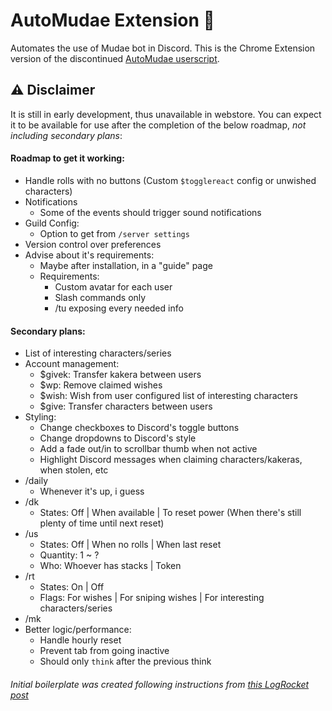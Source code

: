 # AutoMudae Extension 👾
Automates the use of Mudae bot in Discord. This is the Chrome Extension version of the discontinued [AutoMudae userscript](https://github.com/Nxve/AutoMudae).

## ⚠ Disclaimer
It is still in early development, thus unavailable in webstore.
You can expect it to be available for use after the completion of the below roadmap, _not including secondary plans_:

#### Roadmap to get it working:
- Handle rolls with no buttons (Custom `$togglereact` config or unwished characters)
- Notifications
    - Some of the events should trigger sound notifications
- Guild Config:
    - Option to get from `/server settings`
- Version control over preferences
- Advise about it's requirements:
    - Maybe after installation, in a "guide" page
    - Requirements:
        - Custom avatar for each user
        - Slash commands only
        - /tu exposing every needed info

#### Secondary plans:
- List of interesting characters/series
- Account management:
    - $givek: Transfer kakera between users
    - $wp: Remove claimed wishes
    - $wish: Wish from user configured list of interesting characters
    - $give: Transfer characters between users
- Styling:
    - Change checkboxes to Discord's toggle buttons
    - Change dropdowns to Discord's style
    - Add a fade out/in to scrollbar thumb when not active
    - Highlight Discord messages when claiming characters/kakeras, when stolen, etc
- /daily
    - Whenever it's up, i guess
- /dk
    - States: Off | When available | To reset power (When there's still plenty of time until next reset)
- /us
    - States: Off | When no rolls | When last reset
    - Quantity: 1 ~ ?
    - Who: Whoever has stacks | Token
- /rt
    - States: On | Off
    - Flags: For wishes | For sniping wishes | For interesting characters/series
- /mk
- Better logic/performance:
    - Handle hourly reset
    - Prevent tab from going inactive
    - Should only `think` after the previous think

###### Initial boilerplate was created following instructions from [this LogRocket post](https://blog.logrocket.com/creating-chrome-extension-react-typescript/)